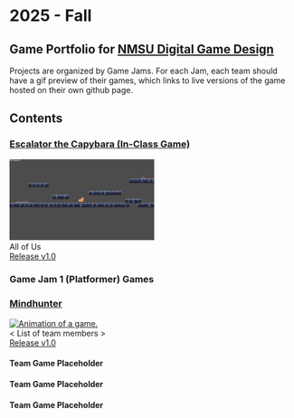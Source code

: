 # 2025 - Fall

## Game Portfolio for [NMSU Digital Game Design](/../index.md)

Projects are organized by Game Jams. For each Jam, each team should have a gif preview of their games, which links to live versions of the game hosted on their own github page.

## Contents

### [Escalator the Capybara (In-Class Game)](https://bilhamil.github.io/Escalator/)
<a href="https://bilhamil.github.io/Escalator/" target="_blank"><img src="./art/escalator.gif" alt="Animation of a game." width="256"/></a><br/> 
All of Us<br/> 
[Release v1.0](https://github.com/bilhamil/Escalator-Demo-Game/releases/tag/v1.0)

### Game Jam 1 (Platformer) Games

### [Mindhunter](<https://STeel-5255.github.io/Mindhunter>)
<a href="https://STeel-5255.github.io/Mindhunter/" target="_blank"><img src="./art/Mindhunter Preview.gif" alt="Animation of a game." width="256"/></a><br/> 
< List of team members ><br/> 
[Release v1.0](<link to game release>)

#### Team Game Placeholder

#### Team Game Placeholder

#### Team Game Placeholder
